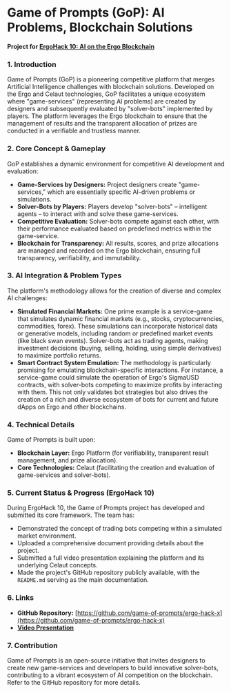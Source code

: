 # Game of Prompts (GoP): AI Problems, Blockchain Solutions

**Project for [ErgoHack 10: AI on the Ergo Blockchain](ergohack.md)**

### 1. Introduction

Game of Prompts (GoP) is a pioneering competitive platform that merges Artificial Intelligence challenges with blockchain solutions. Developed on the Ergo and Celaut technologies, GoP facilitates a unique ecosystem where "game-services" (representing AI problems) are created by designers and subsequently evaluated by "solver-bots" implemented by players. The platform leverages the Ergo blockchain to ensure that the management of results and the transparent allocation of prizes are conducted in a verifiable and trustless manner.

### 2. Core Concept & Gameplay

GoP establishes a dynamic environment for competitive AI development and evaluation:

* **Game-Services by Designers:** Project designers create "game-services," which are essentially specific AI-driven problems or simulations.
* **Solver-Bots by Players:** Players develop "solver-bots" – intelligent agents – to interact with and solve these game-services.
* **Competitive Evaluation:** Solver-bots compete against each other, with their performance evaluated based on predefined metrics within the game-service.
* **Blockchain for Transparency:** All results, scores, and prize allocations are managed and recorded on the Ergo blockchain, ensuring full transparency, verifiability, and immutability.

### 3. AI Integration & Problem Types

The platform's methodology allows for the creation of diverse and complex AI challenges:

* **Simulated Financial Markets:** One prime example is a service-game that simulates dynamic financial markets (e.g., stocks, cryptocurrencies, commodities, forex). These simulations can incorporate historical data or generative models, including random or predefined market events (like black swan events). Solver-bots act as trading agents, making investment decisions (buying, selling, holding, using simple derivatives) to maximize portfolio returns.
* **Smart Contract System Emulation:** The methodology is particularly promising for emulating blockchain-specific interactions. For instance, a service-game could simulate the operation of Ergo's SigmaUSD contracts, with solver-bots competing to maximize profits by interacting with them. This not only validates bot strategies but also drives the creation of a rich and diverse ecosystem of bots for current and future dApps on Ergo and other blockchains.

### 4. Technical Details

Game of Prompts is built upon:

* **Blockchain Layer:** Ergo Platform (for verifiability, transparent result management, and prize allocation).
* **Core Technologies:** Celaut (facilitating the creation and evaluation of game-services and solver-bots).

### 5. Current Status & Progress (ErgoHack 10)

During ErgoHack 10, the Game of Prompts project has developed and submitted its core framework. The team has:

* Demonstrated the concept of trading bots competing within a simulated market environment.
* Uploaded a comprehensive document providing details about the project.
* Submitted a full video presentation explaining the platform and its underlying Celaut concepts.
* Made the project's GitHub repository publicly available, with the `README.md` serving as the main documentation.

### 6. Links

* **GitHub Repository:** [https://github.com/game-of-prompts/ergo-hack-x](https://github.com/game-of-prompts/ergo-hack-x)
* [**Video Presentation**](https://drive.google.com/file/d/1eAXm4sHUI74EdZqUxhRGF3P4T-EMvQ3V/view?usp=drive_link)

### 7. Contribution

Game of Prompts is an open-source initiative that invites designers to create new game-services and developers to build innovative solver-bots, contributing to a vibrant ecosystem of AI competition on the blockchain. Refer to the GitHub repository for more details.